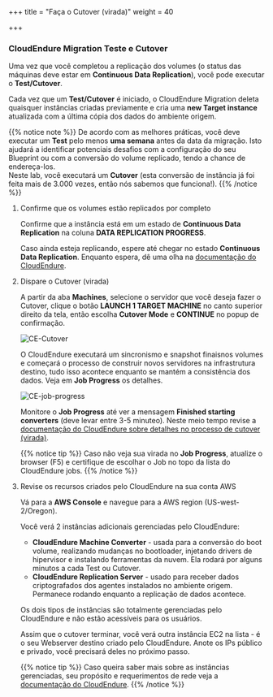 +++
title = "Faça o Cutover (virada)"
weight = 40

+++
### CloudEndure Migration Teste e Cutover

Uma vez que você completou a replicação dos volumes (o status das máquinas deve estar em **Continuous Data Replication**), você pode executar o **Test/Cutover**.

Cada vez que um **Test/Cutover** é iniciado, o CloudEndure Migration deleta quaisquer instâncias criadas previamente e cria uma **new Target instance** atualizada com a última cópia dos dados do ambiente origem.

{{% notice note %}}
De acordo com as melhores práticas, você deve executar um **Test** pelo menos **uma semana** antes da data da migração. Isto ajudará a identificar potenciais desafios com a configuração do seu Blueprint ou com a conversão do volume replicado, tendo a chance de endereça-los.  
Neste lab, você executará um **Cutover** (esta conversão de instância já foi feita mais de 3.000 vezes, então nós sabemos que funciona!).
{{% /notice %}}


1. Confirme que os volumes estão replicados por completo
   
    Confirme que a instância está em um estado de **Continuous Data Replication** na coluna **DATA REPLICATION PROGRESS**.

    Caso ainda esteja replicando, espere até chegar no estado **Continuous Data Replication**. Enquanto espera, dê uma olha na <a href="https://docs.cloudendure.com/" target="_blank" rel="noopener noreferrer">documentação do CloudEndure</a>.

2. Dispare o Cutover (virada)
   
    A partir da aba **Machines**, selecione o servidor que você deseja fazer o Cutover, clique o botão **LAUNCH 1 TARGET MACHINE** no canto superior direito da tela, então escolha **Cutover Mode** e **CONTINUE** no popup de confirmação.

    ![CE-Cutover](/ce/CE-Cutover.png)

    O CloudEndure executará um sincronismo e snapshot finaisnos volumes e começará o processo de construir novos servidores na infrastrutura destino, tudo isso acontece enquanto se mantém a consistência dos dados. Veja em **Job Progress** os detalhes.


    ![CE-job-progress](/ce/CE-job-progress.png)

    Monitore o **Job Progress** até ver a mensagem **Finished starting converters** (deve levar entre 3-5 minuteo). Neste meio tempo revise a <a href="https://docs.cloudendure.com/#Configuring_and_Running_Migration/Performing_a_Migration_Cutover/Performing_a_Migration_Cutover.htm" target="_blank" rel="noopener noreferrer">documentação do CloudEndure sobre detalhes no processo de cutover (virada)</a>.

    {{% notice tip %}}
Caso não veja sua virada no **Job Progress**, atualize o browser (F5) e certifique de escolhar o Job no topo da lista do CloudEndure jobs.
{{% /notice %}}

1. Revise os recursos criados pelo CloudEndure na sua conta AWS
   
    Vá para a **AWS Console** e navegue para a AWS region (US-west-2/Oregon).
   
    Você verá 2 instâncias adicionais gerenciadas pelo CloudEndure:
    - **CloudEndure Machine Converter** - usada para a conversão do boot volume, realizando mudanças no bootloader, injetando drivers de hipervisor e instalando ferramentas da nuvem. Ela rodará por alguns minutos a cada Test ou Cutover.
    - **CloudEndure Replication Server** - usado para receber dados criptografados dos agentes instalados no ambiente origem. Permanece rodando enquanto a replicação de dados acontece.

    Os dois tipos de instâncias são totalmente gerenciadas pelo CloudEndure e não estão acessíveis para os usuários.

    Assim que o cutover terminar, você verá outra instância EC2 na lista - é o seu Webserver destino criado pelo CloudEndure. Anote os IPs público e privado, você precisará deles no próximo passo.

    {{% notice tip %}}
Caso queira saber mais sobre as instâncias gerenciadas, seu propósito e requerimentos de rede veja a <a href="https://docs.cloudendure.com/#Preparing_Your_Environments/Network_Requirements/Network_Requirements.htm" target="_blank" rel="noopener noreferrer">documentação do CloudEndure</a>.
{{% /notice %}}

